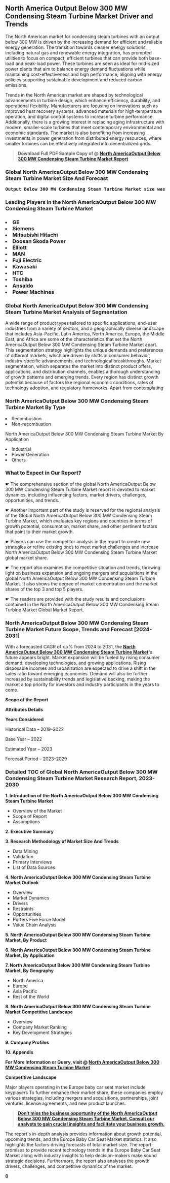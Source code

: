 <p><h2>North America Output Below 300 MW Condensing Steam Turbine Market Driver and Trends</h2><p>The North American market for condensing steam turbines with an output below 300 MW is driven by the increasing demand for efficient and reliable energy generation. The transition towards cleaner energy solutions, including natural gas and renewable energy integration, has prompted utilities to focus on compact, efficient turbines that can provide both base-load and peak-load power. These turbines are seen as ideal for mid-sized power plants that aim to balance energy demand fluctuations while maintaining cost-effectiveness and high performance, aligning with energy policies supporting sustainable development and reduced carbon emissions.</p><p>Trends in the North American market are shaped by technological advancements in turbine design, which enhance efficiency, durability, and operational flexibility. Manufacturers are focusing on innovations such as improved heat recovery systems, advanced materials for high-temperature operation, and digital control systems to increase turbine performance. Additionally, there is a growing interest in replacing aging infrastructure with modern, smaller-scale turbines that meet contemporary environmental and economic standards. The market is also benefiting from increasing investments in power generation from distributed energy resources, where smaller turbines can be effectively integrated into decentralized grids.</p></p><blockquote id="" class=""><strong>Download Full PDF Sample Copy of @&nbsp;<a href="https://www.verifiedmarketreports.com/download-sample/?rid=381594&utm_source=GitHub-Jan&utm_medium=251" target="_blank">North AmericaOutput Below 300 MW Condensing Steam Turbine Market Report</a>&nbsp;&nbsp;</strong></blockquote><h3 id="" class=""><strong>Global&nbsp;North AmericaOutput Below 300 MW Condensing Steam Turbine Market Size And Forecast</strong></h3><pre class="reader-text-block__code-block"><strong>Output Below 300 MW Condensing Steam Turbine Market size was valued at USD 4.5 Billion in 2022 and is projected to reach USD 6.8 Billion by 2030, growing at a CAGR of 6.5% from 2024 to 2030.</strong></pre><h3 id="" class="">Leading Players in the&nbsp;North AmericaOutput Below 300 MW Condensing Steam Turbine Market</h3><h3 class=""></Li><Li>GE</Li><Li> Siemens</Li><Li> Mitsubishi Hitachi</Li><Li> Doosan Skoda Power</Li><Li> Elliott</Li><Li> MAN</Li><Li> Fuji Electric</Li><Li> Kawasaki</Li><Li> HTC</Li><Li> Toshiba</Li><Li> Ansaldo</Li><Li> Power Machines</h3><h3 id="" class="">Global&nbsp;North AmericaOutput Below 300 MW Condensing Steam Turbine Market Analysis of Segmentation</h3><p id="" class="">A wide range of product types tailored to specific applications, end-user industries from a variety of sectors, and a geographically diverse landscape that includes Asia-Pacific, Latin America, North America, Europe, the Middle East, and Africa are some of the characteristics that set the North AmericaOutput Below 300 MW Condensing Steam Turbine Market apart. This segmentation strategy highlights the unique demands and preferences of different markets, which are driven by shifts in consumer behavior, industry-specific advancements, and technological breakthroughs. Market segmentation, which separates the market into distinct product offers, applications, and distribution channels, enables a thorough understanding of growth patterns and emerging trends. Every region has distinct growth potential because of factors like regional economic conditions, rates of technology adoption, and regulatory frameworks. Apart from contemplating</p><h3 id="" class="">North AmericaOutput Below 300 MW Condensing Steam Turbine Market&nbsp;By Type</h3><p></Li><Li>Recombustion</Li><Li> Non-recombustion</p><div class="" data-test-id=""><p>North AmericaOutput Below 300 MW Condensing Steam Turbine Market&nbsp;By Application</p></div><p class=""></Li><Li>Industrial</Li><Li> Power Generation</Li><Li> Others</p><div class="" data-test-id=""><h3><span class="">What to Expect in Our Report?</span></h3></div><div class="" data-test-id=""><p><span class="">☛ The comprehensive section of the global North AmericaOutput Below 300 MW Condensing Steam Turbine Market report is devoted to market dynamics, including influencing factors, market drivers, challenges, opportunities, and trends.</span></p></div><div class="" data-test-id=""><p><span class="">☛ Another important part of the study is reserved for the regional analysis of the Global North AmericaOutput Below 300 MW Condensing Steam Turbine Market, which evaluates key regions and countries in terms of growth potential, consumption, market share, and other pertinent factors that point to their market growth.</span></p></div><div class="" data-test-id=""><p><span class="">☛ Players can use the competitor analysis in the report to create new strategies or refine existing ones to meet market challenges and increase North AmericaOutput Below 300 MW Condensing Steam Turbine Market global market share.</span></p></div><div class="" data-test-id=""><p><span class="">☛ The report also examines the competitive situation and trends, throwing light on business expansion and ongoing mergers and acquisitions in the global North AmericaOutput Below 300 MW Condensing Steam Turbine Market. It also shows the degree of market concentration and the market shares of the top 3 and top 5 players.</span></p></div><div class="" data-test-id=""><p><span class="">☛ The readers are provided with the study results and conclusions contained in the North AmericaOutput Below 300 MW Condensing Steam Turbine Market Global Market Report.</span></p></div><div class="" data-test-id=""><h3><span class="">North AmericaOutput Below 300 MW Condensing Steam Turbine Market Future Scope, Trends and Forecast [2024-2031]</span></h3></div><div class="" data-test-id=""><p><span class="">With a forecasted CAGR of x.x% from 2024 to 2031, the <strong><a href="https://www.verifiedmarketreports.com/download-sample/?rid=381594&utm_source=GitHub-Jan&utm_medium=251" target="_blank">North AmericaOutput Below 300 MW Condensing Steam Turbine Market</a>'</strong>s future appears bright. Market expansion will be fueled by rising consumer demand, developing technologies, and growing applications. Rising disposable incomes and urbanization are expected to drive a shift in the sales ratio toward emerging economies. Demand will also be further increased by sustainability trends and legislative backing, making the market a top priority for investors and industry participants in the years to come.</span></p><p id="ember66" class="ember-view reader-text-block__paragraph"><strong>Scope of the Report</strong></p><p id="ember67" class="ember-view reader-text-block__paragraph"><strong>Attributes Details</strong></p><p id="ember68" class="ember-view reader-text-block__paragraph"><strong>Years Considered</strong></p><p id="ember69" class="ember-view reader-text-block__paragraph">Historical Data &ndash; 2019&ndash;2022</p><p id="ember70" class="ember-view reader-text-block__paragraph">Base Year &ndash; 2022</p><p id="ember71" class="ember-view reader-text-block__paragraph">Estimated Year &ndash; 2023</p><p id="ember72" class="ember-view reader-text-block__paragraph">Forecast Period &ndash; 2023&ndash;2029</p></div><h3 id="" class="">Detailed TOC of Global North AmericaOutput Below 300 MW Condensing Steam Turbine Market Research Report, 2023-2030</h3><p id="" class=""><strong>1. Introduction of the North AmericaOutput Below 300 MW Condensing Steam Turbine Market</strong></p><ul><li>Overview of the Market</li><li>Scope of Report</li><li>Assumptions</li></ul><p id="" class=""><strong>2. Executive Summary</strong></p><p id="" class=""><strong>3. Research Methodology of Market Size And Trends</strong></p><ul><li>Data Mining</li><li>Validation</li><li>Primary Interviews</li><li>List of Data Sources</li></ul><p id="" class=""><strong>4. North AmericaOutput Below 300 MW Condensing Steam Turbine Market Outlook</strong></p><ul><li>Overview</li><li>Market Dynamics</li><li>Drivers</li><li>Restraints</li><li>Opportunities</li><li>Porters Five Force Model</li><li>Value Chain Analysis</li></ul><p id="" class=""><strong>5. North AmericaOutput Below 300 MW Condensing Steam Turbine Market, By Product</strong></p><p id="" class=""><strong>6. North AmericaOutput Below 300 MW Condensing Steam Turbine Market, By Application</strong></p><p id="" class=""><strong>7. North AmericaOutput Below 300 MW Condensing Steam Turbine Market, By Geography</strong></p><ul><li>North America</li><li>Europe</li><li>Asia Pacific</li><li>Rest of the World</li></ul><p id="" class=""><strong>8. North AmericaOutput Below 300 MW Condensing Steam Turbine Market Competitive Landscape</strong></p><ul><li>Overview</li><li>Company Market Ranking</li><li>Key Development Strategies</li></ul><p id="" class=""><strong>9. Company Profiles</strong></p><p id="" class=""><strong>10. Appendix</strong></p><p><strong>For More Information or Query, visit&nbsp;@ <a href="https://www.verifiedmarketreports.com/product/output-below-300-mw-condensing-steam-turbine-market/" target="_blank">North AmericaOutput Below 300 MW Condensing Steam Turbine Market</a></strong></p><p id="ember61" class="ember-view reader-text-block__paragraph"><strong>Competitive Landscape</strong></p><p id="ember62" class="ember-view reader-text-block__paragraph">Major players operating in the Europe baby car seat market include keyplayers To further enhance their market share, these companies employ various strategies, including mergers and acquisitions, partnerships, joint ventures, license agreements, and new product launches.</p><blockquote id="ember63" class="ember-view reader-text-block__blockquote"><strong><a href="https://www.verifiedmarketreports.com/download-sample/?rid=381594&utm_source=GitHub-Jan&utm_medium=251" target="_blank">Don&rsquo;t miss the business opportunity of the North AmericaOutput Below 300 MW Condensing Steam Turbine Market. Consult our analysts to gain crucial insights and facilitate your business growth.</a></strong></blockquote><p id="ember64" class="ember-view reader-text-block__paragraph">The report's in-depth analysis provides information about growth potential, upcoming trends, and the Europe Baby Car Seat Market statistics. It also highlights the factors driving forecasts of total market size. The report promises to provide recent technology trends in the Europe Baby Car Seat Market along with industry insights to help decision-makers make sound strategic decisions. Furthermore, the report also analyses the growth drivers, challenges, and competitive dynamics of the market.</p><p class="ember-view reader-text-block__paragraph"><strong>0</strong></p>
